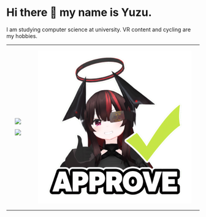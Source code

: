 # Hi there 👋 my name is Yuzu.

I am studying computer science at university. VR content and cycling are my hobbies.

---

<div style="display: flex; flex-wrap: wrap; justify-content: space-around; align-items: center;">
  <div class="status" style="display: flex; flex-direction: column; gap: 10px;">
    <a href="https://github.com/anuraghazra/github-readme-stats">
      <img src="https://github-readme-stats.vercel.app/api?username=yuzukq&count_private=true&show_icons=true&theme=transparent" />
    </a>
    <a>
      <img src="https://github-readme-stats.vercel.app/api/top-langs/?username=yuzukq&size_weight=0.5&count_weight=0.5&theme=transparent">
    </a>
  </div>
  <a>
    <img src="https://github.com/yuzukq/yuzukq/blob/main/approve.png?raw=true" hight="400" width ="400" >
  </a>
</div>

---

<!-- TOP言語のヤツ -->

<!-- <a>
    <img src="http://github-profile-summary-cards.vercel.app/api/cards/most-commit-language?username=yuzukq&count_private=true&theme=transparent" />
</a> -->

<!--
### Stack 
<img src="https://skillicons.dev/icons?i=vscode,notion,latex,github,git,blender,unity,discord&theme=dark&perline=10" /> <br /><br />

<img src="https://skillicons.dev/icons?i=arduino,c,cs,python,ruby,rails,html,css,tailwindcss,javascript&theme=dark&perline=10" /> <br /><br />

<img src="https://skillicons.dev/icons?i=linux,ubuntu,bsd,cloudflare,docker,postgresql,sqlite&theme=dark&perline=15" /> <br /><br />
  
### Traning

<img src="https://skillicons.dev/icons?i=nextjs,react&theme=dark&perline=15" /> <br /><br /> -->
